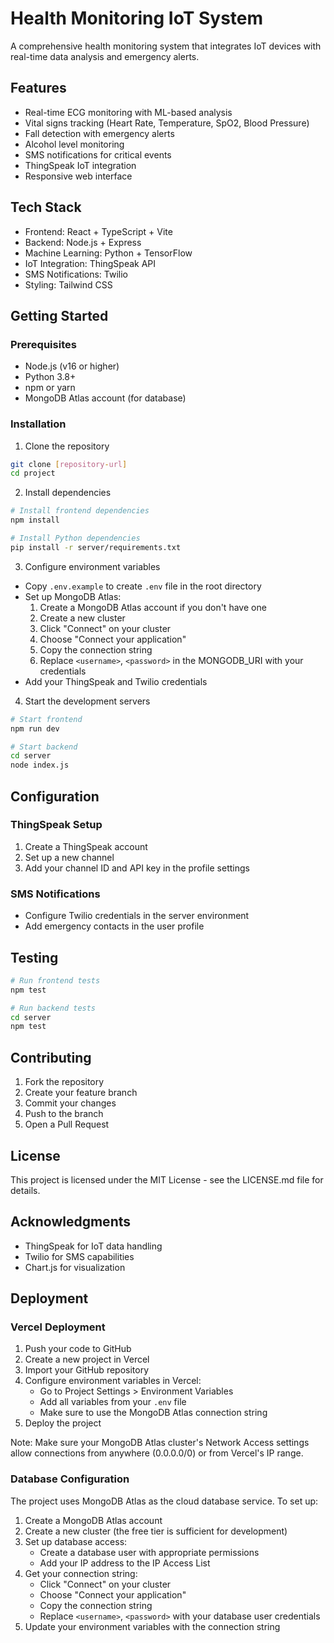 # Health Monitoring IoT System

A comprehensive health monitoring system that integrates IoT devices with real-time data analysis and emergency alerts.

## Features

- Real-time ECG monitoring with ML-based analysis
- Vital signs tracking (Heart Rate, Temperature, SpO2, Blood Pressure)
- Fall detection with emergency alerts
- Alcohol level monitoring
- SMS notifications for critical events
- ThingSpeak IoT integration
- Responsive web interface

## Tech Stack

- Frontend: React + TypeScript + Vite
- Backend: Node.js + Express
- Machine Learning: Python + TensorFlow
- IoT Integration: ThingSpeak API
- SMS Notifications: Twilio
- Styling: Tailwind CSS

## Getting Started

### Prerequisites

- Node.js (v16 or higher)
- Python 3.8+
- npm or yarn
- MongoDB Atlas account (for database)

### Installation

1. Clone the repository
```bash
git clone [repository-url]
cd project
```

2. Install dependencies
```bash
# Install frontend dependencies
npm install

# Install Python dependencies
pip install -r server/requirements.txt
```

3. Configure environment variables
- Copy `.env.example` to create `.env` file in the root directory
- Set up MongoDB Atlas:
  1. Create a MongoDB Atlas account if you don't have one
  2. Create a new cluster
  3. Click "Connect" on your cluster
  4. Choose "Connect your application"
  5. Copy the connection string
  6. Replace `<username>`, `<password>` in the MONGODB_URI with your credentials
- Add your ThingSpeak and Twilio credentials

4. Start the development servers
```bash
# Start frontend
npm run dev

# Start backend
cd server
node index.js
```

## Configuration

### ThingSpeak Setup
1. Create a ThingSpeak account
2. Set up a new channel
3. Add your channel ID and API key in the profile settings

### SMS Notifications
- Configure Twilio credentials in the server environment
- Add emergency contacts in the user profile

## Testing

```bash
# Run frontend tests
npm test

# Run backend tests
cd server
npm test
```

## Contributing

1. Fork the repository
2. Create your feature branch
3. Commit your changes
4. Push to the branch
5. Open a Pull Request

## License

This project is licensed under the MIT License - see the LICENSE.md file for details.

## Acknowledgments

- ThingSpeak for IoT data handling
- Twilio for SMS capabilities
- Chart.js for visualization

## Deployment

### Vercel Deployment

1. Push your code to GitHub
2. Create a new project in Vercel
3. Import your GitHub repository
4. Configure environment variables in Vercel:
   - Go to Project Settings > Environment Variables
   - Add all variables from your `.env` file
   - Make sure to use the MongoDB Atlas connection string
5. Deploy the project

Note: Make sure your MongoDB Atlas cluster's Network Access settings allow connections from anywhere (0.0.0.0/0) or from Vercel's IP range.

### Database Configuration

The project uses MongoDB Atlas as the cloud database service. To set up:

1. Create a MongoDB Atlas account
2. Create a new cluster (the free tier is sufficient for development)
3. Set up database access:
   - Create a database user with appropriate permissions
   - Add your IP address to the IP Access List
4. Get your connection string:
   - Click "Connect" on your cluster
   - Choose "Connect your application"
   - Copy the connection string
   - Replace `<username>`, `<password>` with your database user credentials
5. Update your environment variables with the connection string
